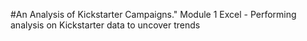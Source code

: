 #An Analysis of Kickstarter Campaigns."
Module 1 Excel - Performing analysis on Kickstarter data to uncover trends
